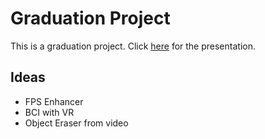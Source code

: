 # Graduation Project
This is a graduation project. Click [here](https://tome.app/mh0386/mind-reading-meets-language-a-graduation-project-on-bci-and-nlp-cli7p4hwj2jb65x3bldnihu1o) for the presentation.

## Ideas
- FPS Enhancer
- BCI with VR
- Object Eraser from video
